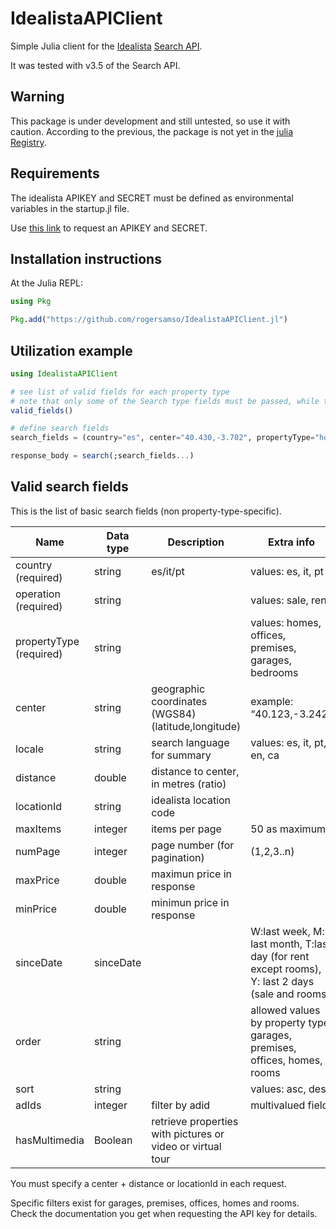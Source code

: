 # IdealistaAPIClient

Simple Julia client for the [Idealista](https://idealista.com) [Search API](https://developers.idealista.com/access-request).

It was tested with v3.5 of the Search API.

## Warning

This package is under development and still untested, so use it with caution. According to the previous, the package is not yet in the [julia Registry](https://github.com/JuliaRegistries/General).

## Requirements

The idealista APIKEY and SECRET must be defined as environmental variables in the startup.jl file.

Use [this link](https://developers.idealista.com/access-request) to request an APIKEY and SECRET.


## Installation instructions

At the Julia REPL:

```julia
using Pkg

Pkg.add("https://github.com/rogersamso/IdealistaAPIClient.jl")

```

## Utilization example

```julia
using IdealistaAPIClient

# see list of valid fields for each property type
# note that only some of the Search type fields must be passed, while the rest are optional (see the Valid search fields section below)
valid_fields()

# define search fields
search_fields = (country="es", center="40.430,-3.702", propertyType="homes", distance=15000, operation="sale", bedrooms="1,2,3,4", swimmingPool=true)

response_body = search(;search_fields...)

```


## Valid search fields

This is the list of basic search fields (non property-type-specific). 

| Name                     | Data type | Description                                              | Extra info                                          |
---------------------------|-----------|----------------------------------------------------------|-----------------------------------------------------|
| country (required)       | string    | es/it/pt                                                 | values: es, it, pt                                  |
| operation (required)     | string    |                                                          | values: sale, rent                                  |
| propertyType (required)  | string    |                                                          | values: homes, offices, premises, garages, bedrooms |
| center                   | string    | geographic coordinates (WGS84) (latitude,longitude)      | example: “40.123,-3.242”                            |
| locale                   | string    | search language for summary                              | values: es, it, pt, en, ca                          |
| distance                 | double    | distance to center, in metres (ratio)                    |                                                     |
| locationId               | string    | idealista location code 	                          |                                                     |
| maxItems                 | integer   | items per page                                           | 50 as maximum                                       |
| numPage                  | integer   | page number (for pagination)                             | (1,2,3..n)                                          |
| maxPrice                 | double    | maximun price in response                                |
| minPrice                 | double    | minimun price in response                                |
| sinceDate                | sinceDate |                                                          | W:last week, M: last month, T:last day (for rent except rooms), Y: last 2 days (sale and rooms) |
| order                    | string    |                                                          | allowed values by property type: garages, premises, offices, homes, rooms |
| sort                     | string    |                                                          | values: asc, desc                                   | 
| adIds                    | integer   | filter by adid                                           | multivalued field                                   |
| hasMultimedia            | Boolean   | retrieve properties with pictures or video or virtual tour|                                                     |

You must specify a center + distance or locationId in each request.

Specific filters exist for garages, premises, offices, homes and rooms. Check the documentation you get when requesting the API key for details.
